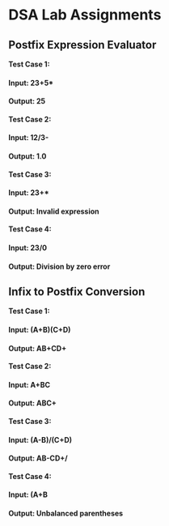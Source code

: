 # DSA Lab Assignments


## Postfix Expression Evaluator

**Test Case 1:**
#### Input: 23+5* 
#### Output: 25

**Test Case 2:**
#### Input: 12/3- 
#### Output: 1.0

**Test Case 3:**
#### Input: 23+* 
#### Output: Invalid expression

**Test Case 4:**
#### Input: 23/0 
#### Output: Division by zero error


## Infix to Postfix Conversion

**Test Case 1:**
#### Input: (A+B)(C+D) 
#### Output: AB+CD+

**Test Case 2:**
#### Input: A+BC 
#### Output: ABC+

**Test Case 3:**
#### Input: (A-B)/(C+D) 
#### Output: AB-CD+/

**Test Case 4:**
#### Input: (A+B 
#### Output: Unbalanced parentheses